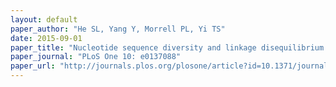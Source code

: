 ```yaml
---
layout: default
paper_author: "He SL, Yang Y, Morrell PL, Yi TS"
date: 2015-09-01
paper_title: "Nucleotide sequence diversity and linkage disequilibrium of four nuclear loci in foxtail millet (<i>Setaria italica</i>)"
paper_journal: "PLoS One 10: e0137088"
paper_url: "http://journals.plos.org/plosone/article?id=10.1371/journal.pone.0137088"
---
```

